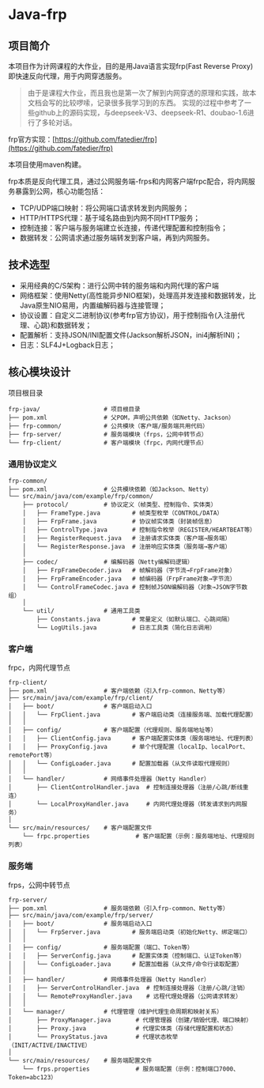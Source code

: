 # Java-frp

## 项目简介

本项目作为计网课程的大作业，目的是用Java语言实现frp(Fast Reverse Proxy)即快速反向代理，用于内网穿透服务。

> 由于是课程大作业，而且我也是第一次了解到内网穿透的原理和实践，故本文档会写的比较啰嗦，记录很多我学习到的东西。
> 实现的过程中参考了一些github上的源码实现，与deepseek-V3、deepseek-R1、doubao-1.6进行了多轮对话。

frp官方实现：[https://github.com/fatedier/frp](https://github.com/fatedier/frp)

本项目使用maven构建。

frp本质是反向代理工具，通过公网服务端-frps和内网客户端frpc配合，将内网服务暴露到公网，核心功能包括：

* TCP/UDP端口映射：将公网端口请求转发到内网服务；
* HTTP/HTTPS代理：基于域名路由到内网不同HTTP服务；
* 控制连接：客户端与服务端建立长连接，传递代理配置和控制指令；
* 数据转发：公网请求通过服务端转发到客户端，再到内网服务。

## 技术选型

* 采用经典的C/S架构：进行公网中转的服务端和内网代理的客户端
* 网络框架：使用Netty(高性能异步NIO框架)，处理高并发连接和数据转发，比Java原生NIO易用，内置编解码器与连接管理；
* 协议设置：自定义二进制协议(参考frp官方协议)，用于控制指令(入注册代理、心跳)和数据转发；
* 配置解析：支持JSON/INI配置文件(Jackson解析JSON，ini4j解析INI)；
* 日志：SLF4J+Logback日志；

## 核心模块设计

项目根目录
```text
frp-java/                  # 项目根目录  
├── pom.xml                # 父POM，声明公共依赖（如Netty、Jackson）  
├── frp-common/            # 公共模块（客户端/服务端共用代码）  
├── frp-server/            # 服务端模块（frps，公网中转节点）  
└── frp-client/            # 客户端模块（frpc，内网代理节点）  
```

### 通用协议定义

```text
frp-common/  
├── pom.xml                # 公共模块依赖（如Jackson、Netty）  
└── src/main/java/com/example/frp/common/  
    ├── protocol/          # 协议定义（帧类型、控制指令、实体类）  
    │   ├── FrameType.java         # 帧类型枚举（CONTROL/DATA）  
    │   ├── FrpFrame.java          # 协议帧实体类（封装帧信息）  
    │   ├── ControlType.java       # 控制指令枚举（REGISTER/HEARTBEAT等）  
    │   ├── RegisterRequest.java   # 注册请求实体类（客户端→服务端）  
    │   └── RegisterResponse.java  # 注册响应实体类（服务端→客户端）  
    │  
    ├── codec/             # 编解码器（Netty编解码逻辑）  
    │   ├── FrpFrameDecoder.java   # 帧解码器（字节流→FrpFrame对象）  
    │   ├── FrpFrameEncoder.java   # 帧编码器（FrpFrame对象→字节流）  
    │   └── ControlFrameCodec.java # 控制帧JSON编解码器（对象→JSON字节数组）  
    │  
    └── util/              # 通用工具类  
        ├── Constants.java         # 常量定义（如默认端口、心跳间隔）  
        └── LogUtils.java          # 日志工具类（简化日志调用）  
```


### 客户端

frpc，内网代理节点

```text
frp-client/  
├── pom.xml                # 客户端依赖（引入frp-common、Netty等）  
├── src/main/java/com/example/frp/client/  
│   ├── boot/              # 客户端启动入口  
│   │   └── FrpClient.java         # 客户端启动类（连接服务端、加载代理配置）  
│   │  
│   ├── config/            # 客户端配置（代理规则、服务端地址等）  
│   │   ├── ClientConfig.java      # 客户端配置实体类（服务端地址、代理列表）  
│   │   ├── ProxyConfig.java       # 单个代理配置（localIp、localPort、remotePort等）  
│   │   └── ConfigLoader.java      # 配置加载器（从文件读取代理规则）  
│   │  
│   └── handler/           # 网络事件处理器（Netty Handler）  
│       ├── ClientControlHandler.java  # 控制连接处理器（注册/心跳/断线重连）  
│       └── LocalProxyHandler.java     # 内网代理处理器（转发请求到内网服务）  
│  
└── src/main/resources/    # 客户端配置文件  
    └── frpc.properties             # 客户端配置（示例：服务端地址、代理规则列表）  
```

### 服务端

frps，公网中转节点

```text
frp-server/  
├── pom.xml                # 服务端依赖（引入frp-common、Netty等）  
├── src/main/java/com/example/frp/server/  
│   ├── boot/              # 服务端启动入口  
│   │   └── FrpServer.java         # 服务端启动类（初始化Netty、绑定端口）  
│   │  
│   ├── config/            # 服务端配置（端口、Token等）  
│   │   ├── ServerConfig.java      # 配置实体类（控制端口、认证Token等）  
│   │   └── ConfigLoader.java      # 配置加载器（从文件/命令行读取配置）  
│   │  
│   ├── handler/           # 网络事件处理器（Netty Handler）  
│   │   ├── ServerControlHandler.java  # 控制连接处理器（注册/心跳/注销）  
│   │   └── RemoteProxyHandler.java    # 远程代理处理器（公网请求转发）  
│   │  
│   └── manager/           # 代理管理（维护代理生命周期和映射关系）  
│       ├── ProxyManager.java       # 代理管理器（创建/销毁代理、端口映射）  
│       ├── Proxy.java              # 代理实体类（存储代理配置和状态）  
│       └── ProxyStatus.java        # 代理状态枚举（INIT/ACTIVE/INACTIVE）  
│  
└── src/main/resources/    # 服务端配置文件  
    └── frps.properties             # 服务端配置（示例：控制端口7000、Token=abc123）  
```
